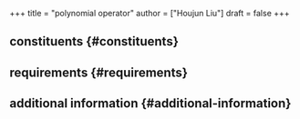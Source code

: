 +++
title = "polynomial operator"
author = ["Houjun Liu"]
draft = false
+++

## constituents {#constituents}


## requirements {#requirements}


## additional information {#additional-information}